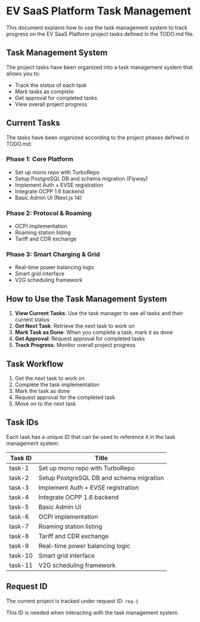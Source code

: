 # EV SaaS Platform Task Management

This document explains how to use the task management system to track progress on the EV SaaS Platform project tasks defined in the TODO.md file.

## Task Management System

The project tasks have been organized into a task management system that allows you to:

- Track the status of each task
- Mark tasks as complete
- Get approval for completed tasks
- View overall project progress

## Current Tasks

The tasks have been organized according to the project phases defined in TODO.md:

### Phase 1: Core Platform
- Set up mono repo with TurboRepo
- Setup PostgreSQL DB and schema migration (Flyway)
- Implement Auth + EVSE registration
- Integrate OCPP 1.6 backend
- Basic Admin UI (Next.js 14)

### Phase 2: Protocol & Roaming
- OCPI implementation
- Roaming station listing
- Tariff and CDR exchange

### Phase 3: Smart Charging & Grid
- Real-time power balancing logic
- Smart grid interface
- V2G scheduling framework

## How to Use the Task Management System

1. **View Current Tasks**: Use the task manager to see all tasks and their current status
2. **Get Next Task**: Retrieve the next task to work on
3. **Mark Task as Done**: When you complete a task, mark it as done
4. **Get Approval**: Request approval for completed tasks
5. **Track Progress**: Monitor overall project progress

## Task Workflow

1. Get the next task to work on
2. Complete the task implementation
3. Mark the task as done
4. Request approval for the completed task
5. Move on to the next task

## Task IDs

Each task has a unique ID that can be used to reference it in the task management system:

| Task ID | Title |
|---------|-------|
| task-1  | Set up mono repo with TurboRepo |
| task-2  | Setup PostgreSQL DB and schema migration |
| task-3  | Implement Auth + EVSE registration |
| task-4  | Integrate OCPP 1.6 backend |
| task-5  | Basic Admin UI |
| task-6  | OCPI implementation |
| task-7  | Roaming station listing |
| task-8  | Tariff and CDR exchange |
| task-9  | Real-time power balancing logic |
| task-10 | Smart grid interface |
| task-11 | V2G scheduling framework |

## Request ID

The current project is tracked under request ID: `req-1`

This ID is needed when interacting with the task management system.